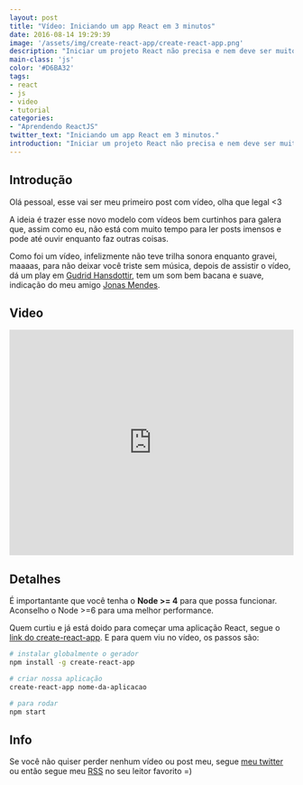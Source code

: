 ```yaml
---
layout: post
title: "Vídeo: Iniciando um app React em 3 minutos"
date: 2016-08-14 19:29:39
image: '/assets/img/create-react-app/create-react-app.png'
description: "Iniciar um projeto React não precisa e nem deve ser muito trabalhoso."
main-class: 'js'
color: '#D6BA32'
tags:
- react
- js
- video
- tutorial
categories:
- "Aprendendo ReactJS"
twitter_text: "Iniciando um app React em 3 minutos."
introduction: "Iniciar um projeto React não precisa e nem deve ser muito trabalhoso. Vamos aprender como mudar isso =D"
---
```


## Introdução

Olá pessoal, esse vai ser meu primeiro post com vídeo, olha que legal <3

A ideia é trazer esse novo modelo com vídeos bem curtinhos para galera que, assim como eu, não está com muito tempo para ler posts imensos e pode até ouvir enquanto faz outras coisas.

Como foi um vídeo, infelizmente não teve trilha sonora enquanto gravei, maaaas, para não deixar você triste sem música, depois de assistir o vídeo, dá um play em [Gudrid Hansdottir](https://open.spotify.com/artist/6iDKe5bQr1XkmNsouyK5Pm), tem um som bem bacana e suave, indicação do meu amigo [Jonas Mendes](https://nipher.io/).

## Video

<div class='embed-container'><iframe style="width: 100% !important; height: 400px" src='https://www.youtube.com/embed/PxLJg6v-u2k' frameborder='0' allowfullscreen></iframe></div>

## Detalhes

É importantante que você tenha o **Node >= 4** para que possa funcionar. Aconselho o Node >=6 para uma melhor performance.

Quem curtiu e já está doido para começar uma aplicação React, segue o [link do create-react-app](https://github.com/facebookincubator/create-react-app). E para quem viu no vídeo, os passos são:

```bash
# instalar globalmente o gerador
npm install -g create-react-app

# criar nossa aplicação
create-react-app nome-da-aplicacao

# para rodar
npm start
```

## Info

Se você não quiser perder nenhum vídeo ou post meu, segue [meu twitter](https://twitter.com/Willian_justen) ou então segue meu [RSS](https://willianjusten.com.br/feed.xml) no seu leitor favorito =)

